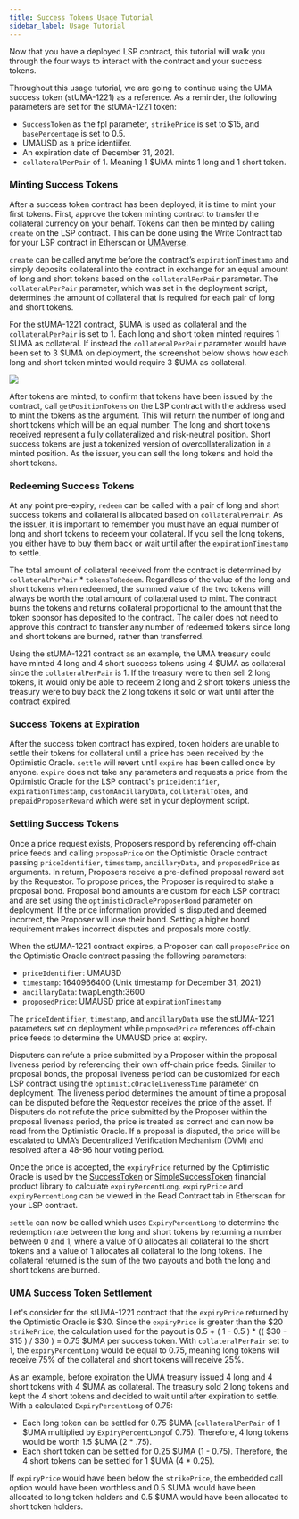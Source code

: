 ```yaml
---
title: Success Tokens Usage Tutorial
sidebar_label: Usage Tutorial
---
```


Now that you have a deployed LSP contract, this tutorial will walk you through the four ways to interact with the contract and your success tokens.

Throughout this usage tutorial, we are going to continue using the UMA success token (stUMA-1221) as a reference. As a reminder, the following parameters are set for the stUMA-1221 token:
- `SuccessToken` as the fpl parameter, `strikePrice` is set to $15, and `basePercentage` is set to 0.5.
- UMAUSD as a price identiifer.
- An expiration date of December 31, 2021.
- `collateralPerPair` of 1. Meaning 1 $UMA mints 1 long and 1 short token.

### Minting Success Tokens

After a success token contract has been deployed, it is time to mint your first tokens. First, approve the token minting contract to transfer the collateral currency on your behalf. Tokens can then be minted by calling `create` on the LSP contract. This can be done using the Write Contract tab for your LSP contract in Etherscan or [UMAverse](https://umaverse.vercel.app/).

`create` can be called anytime before the contract’s `expirationTimestamp` and simply deposits collateral into the contract in exchange for an equal amount of long and short tokens based on the `collateralPerPair` parameter. The `collateralPerPair` parameter, which was set in the deployment script, determines the amount of collateral that is required for each pair of long and short tokens. 

For the stUMA-1221 contract, $UMA is used as collateral and the `collateralPerPair` is set to 1. Each long and short token minted requires 1 $UMA as collateral. If instead the `collateralPerPair` parameter would have been set to 3 $UMA on deployment, the screenshot below shows how each long and short token minted would require 3 $UMA as collateral.

![](/docs/success-tokens/success-tokens-mint.png)

After tokens are minted, to confirm that tokens have been issued by the contract, call `getPositionTokens` on the LSP contract with the address used to mint the tokens as the argument. This will return the number of long and short tokens which will be an equal number. The long and short tokens received represent a fully collateralized and risk-neutral position. Short success tokens are just a tokenized version of overcollateralization in a minted position. As the issuer, you can sell the long tokens and hold the short tokens.

### Redeeming Success Tokens

At any point pre-expiry, `redeem` can be called with a pair of long and short success tokens and collateral is allocated based on `collateralPerPair`. As the issuer, it is important to remember you must have an equal number of long and short tokens to redeem your collateral. If you sell the long tokens, you either have to buy them back or wait until after the `expirationTimestamp` to settle.

The total amount of collateral received from the contract is determined by `collateralPerPair` * `tokensToRedeem`. Regardless of the value of the long and short tokens when redeemed, the summed value of the two tokens will always be worth the total amount of collateral used to mint. The contract burns the tokens and returns collateral proportional to the amount that the token sponsor has deposited to the contract. The caller does not need to approve this contract to transfer any number of redeemed tokens since long and short tokens are burned, rather than transferred.

Using the stUMA-1221 contract as an example, the UMA treasury could have minted 4 long and 4 short success tokens using 4 $UMA as collateral since the `collateralPerPair` is 1. If the treasury were to then sell 2 long tokens, it would only be able to redeem 2 long and 2 short tokens unless the treasury were to buy back the 2 long tokens it sold or wait until after the contract expired.

### Success Tokens at Expiration

After the success token contract has expired, token holders are unable to settle their tokens for collateral until a price has been received by the Optimistic Oracle. `settle` will revert until `expire` has been called once by anyone. `expire` does not take any parameters and requests a price from the Optimistic Oracle for the LSP contract's `priceIdentifier`, `expirationTimestamp`, `customAncillaryData`, `collateralToken`, and `prepaidProposerReward` which were set in your deployment script.

### Settling Success Tokens 

Once a price request exists, Proposers respond by referencing off-chain price feeds and calling `proposePrice` on the Optimistic Oracle contract passing `priceIdentifier`, `timestamp`, `ancillaryData`, and `proposedPrice` as arguments. In return, Proposers receive a pre-defined proposal reward set by the Requestor. To propose prices, the Proposer is required to stake a proposal bond. Proposal bond amounts are custom for each LSP contract and are set using the `optimisticOracleProposerBond` parameter on deployment. If the price information provided is disputed and deemed incorrect, the Proposer will lose their bond. Setting a higher bond requirement makes incorrect disputes and proposals more costly.

When the stUMA-1221 contract expires, a Proposer can call `proposePrice` on the Optimistic Oracle contract passing the following parameters: 
- `priceIdentifier`: UMAUSD
- `timestamp`: 1640966400 (Unix timestamp for December 31, 2021)
- `ancillaryData`: twapLength:3600
- `proposedPrice`: UMAUSD price at `expirationTimestamp`

The `priceIdentifier`, `timestamp`, and `ancillaryData` use the stUMA-1221 parameters set on deployment while `proposedPrice` references off-chain price feeds to determine the UMAUSD price at expiry.

Disputers can refute a price submitted by a Proposer within the proposal liveness period by referencing their own off-chain price feeds. Similar to proposal bonds, the proposal liveness period can be customized for each LSP contract using the `optimisticOracleLivenessTime` parameter on deployment. The liveness period determines the amount of time a proposal can be disputed before the Requestor receives the price of the asset. If Disputers do not refute the price submitted by the Proposer within the proposal liveness period, the price is treated as correct and can now be read from the Optimistic Oracle. If a proposal is disputed, the price will be escalated to UMA’s Decentralized Verification Mechanism (DVM) and resolved after a 48-96 hour voting period.

Once the price is accepted, the `expiryPrice` returned by the Optimistic Oracle is used by the [SuccessToken](https://github.com/UMAprotocol/protocol/blob/master/packages/core/contracts/financial-templates/common/financial-product-libraries/long-short-pair-libraries/SuccessTokenLongShortPairFinancialProductLibrary.sol) or [SimpleSuccessToken](https://github.com/UMAprotocol/protocol/blob/master/packages/core/contracts/financial-templates/common/financial-product-libraries/long-short-pair-libraries/SimpleSuccessTokenLongShortPairFinancialProductLibrary.sol) financial product library to calculate `expiryPercentLong`. `expiryPrice` and `expiryPercentLong` can be viewed in the Read Contract tab in Etherscan for your LSP contract.

`settle` can now be called which uses `ExpiryPercentLong` to determine the redemption rate between the long and short tokens by returning a number between 0 and 1, where a value of 0 allocates all collateral to the short tokens and a value of 1 allocates all collateral to the long tokens. The collateral returned is the sum of the two payouts and both the long and short tokens are burned.

### UMA Success Token Settlement 

Let's consider for the stUMA-1221 contract that the `expiryPrice` returned by the Optimistic Oracle is $30. Since the `expiryPrice` is greater than the $20 `strikePrice`, the calculation used for the payout is 0.5 + ( 1 - 0.5 ) \* (( $30 - $15 ) / $30 ) = 0.75 $UMA per success token. With `collateralPerPair` set to 1, the `expiryPercentLong` would be equal to 0.75, meaning long tokens will receive 75% of the collateral and short tokens will receive 25%. 

As an example, before expiration the UMA treasury issued 4 long and 4 short tokens with 4 $UMA as collateral. The treasury sold 2 long tokens and kept the 4 short tokens and decided to wait until after expiration to settle. With a calculated `ExpiryPercentLong` of 0.75:
- Each long token can be settled for 0.75 $UMA (`collateralPerPair` of 1 $UMA multiplied by `ExpiryPercentLong`of 0.75). Therefore, 4 long tokens would be worth 1.5 $UMA (2 * .75).
- Each short token can be settled for 0.25 $UMA (1 - 0.75). Therefore, the 4 short tokens can be settled for 1 $UMA (4 * 0.25).

If `expiryPrice` would have been below the `strikePrice`, the embedded call option would have been worthless and 0.5 $UMA would have been allocated to long token holders and 0.5 $UMA would have been allocated to short token holders.